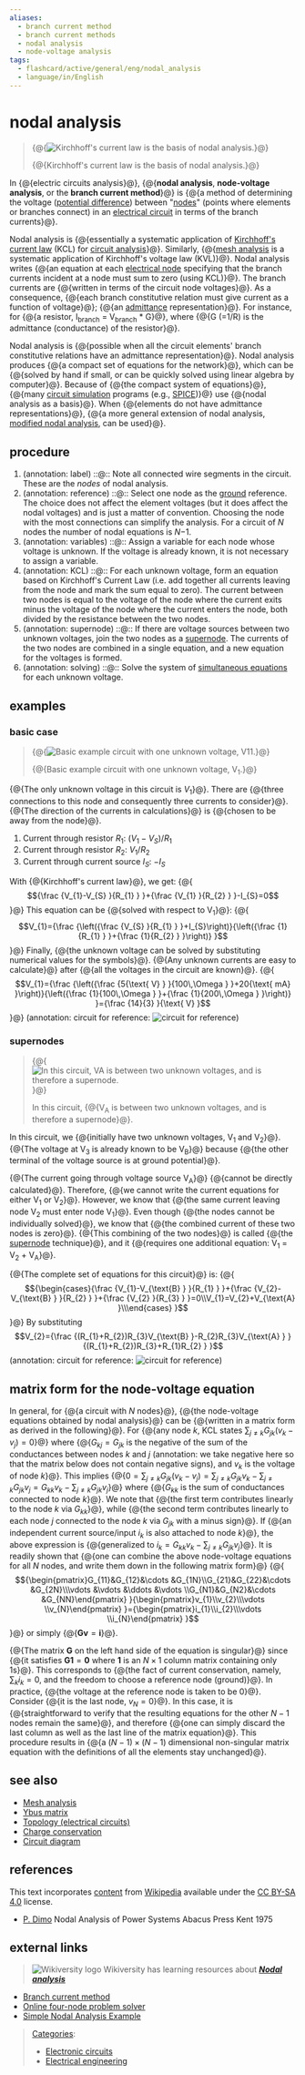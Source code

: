 ```yaml
---
aliases:
  - branch current method
  - branch current methods
  - nodal analysis
  - node-voltage analysis
tags:
  - flashcard/active/general/eng/nodal_analysis
  - language/in/English
---
```


# nodal analysis

> {@{![Kirchhoff's current law is the basis of nodal analysis.](../../archives/Wikimedia%20Commons/KCL%20-%20Kirchhoff%27s%20circuit%20laws.svg)}@}
>
> {@{Kirchhoff's current law is the basis of nodal analysis.}@}

In {@{electric circuits analysis}@}, {@{__nodal analysis__, __node-voltage analysis__, or the __branch current method__}@} is {@{a method of determining the voltage \([potential difference](potential%20difference.md)\) between "[nodes](node%20(circuits).md)" \(points where elements or branches connect\) in an [electrical circuit](electrical%20circuit.md) in terms of the branch currents}@}.

Nodal analysis is {@{essentially a systematic application of [Kirchhoff's current law](Kirchhoff's%20circuit%20laws.md) \(KCL\) for [circuit analysis](circuit%20analysis.md)}@}. Similarly, {@{[mesh analysis](mesh%20analysis.md) is a systematic application of Kirchhoff's voltage law \(KVL\)}@}. Nodal analysis writes {@{an equation at each [electrical node](node%20(circuits).md) specifying that the branch currents incident at a node must sum to zero \(using KCL\)}@}. The branch currents are {@{written in terms of the circuit node voltages}@}. As a consequence, {@{each branch constitutive relation must give current as a function of voltage}@}; {@{an [admittance](admittance.md) representation}@}. For instance, for {@{a resistor, I<sub>branch</sub> = V<sub>branch</sub> \* G}@}, where {@{G \(=1/R\) is the admittance \(conductance\) of the resistor}@}.

Nodal analysis is {@{possible when all the circuit elements' branch constitutive relations have an admittance representation}@}. Nodal analysis produces {@{a compact set of equations for the network}@}, which can be {@{solved by hand if small, or can be quickly solved using linear algebra by computer}@}. Because of {@{the compact system of equations}@}, {@{many [circuit simulation](circuit%20simulation.md) programs \(e.g., [SPICE](SPICE.md)\)}@} use {@{nodal analysis as a basis}@}. When {@{elements do not have admittance representations}@}, {@{a more general extension of nodal analysis, [modified nodal analysis](modified%20nodal%20analysis.md), can be used}@}.

## procedure

1. \(annotation: label\) ::@:: Note all connected wire segments in the circuit. These are the _nodes_ of nodal analysis.
2. \(annotation: reference\) ::@:: Select one node as the [ground](ground%20(electricity).md) reference. The choice does not affect the element voltages \(but it does affect the nodal voltages\) and is just a matter of convention. Choosing the node with the most connections can simplify the analysis. For a circuit of _N_ nodes the number of nodal equations is _N_<!-- markdown separator -->−1.
3. \(annotation: variables\) ::@:: Assign a variable for each node whose voltage is unknown. If the voltage is already known, it is not necessary to assign a variable.
4. \(annotation: KCL\) ::@:: For each unknown voltage, form an equation based on Kirchhoff's Current Law \(i.e. add together all currents leaving from the node and mark the sum equal to zero\). The current between two nodes is equal to the voltage of the node where the current exits minus the voltage of the node where the current enters the node, both divided by the resistance between the two nodes.
5. \(annotation: supernode\) ::@:: If there are voltage sources between two unknown voltages, join the two nodes as a [supernode](supernode%20(circuit).md). The currents of the two nodes are combined in a single equation, and a new equation for the voltages is formed.
6. \(annotation: solving\) ::@:: Solve the system of [simultaneous equations](simultaneous%20equations.md) for each unknown voltage.

## examples

### basic case

> {@{![Basic example circuit with one unknown voltage, V<sub>1</sub>1.](../../archives/Wikimedia%20Commons/Nodal%20analysis.svg)}@}
>
> {@{Basic example circuit with one unknown voltage, V<sub>1</sub>.}@}

{@{The only unknown voltage in this circuit is $V_{1}$}@}. There are {@{three connections to this node and consequently three currents to consider}@}. {@{The direction of the currents in calculations}@} is {@{chosen to be away from the node}@}.

1. Current through resistor $R_{1}$: $(V_{1}-V_{S})/R_{1}$
2. Current through resistor $R_{2}$: $V_{1}/R_{2}$
3. Current through current source $I_{S}$: $-I_{S}$

With {@{Kirchhoff's current law}@}, we get: {@{$${\frac {V_{1}-V_{S} }{R_{1} } }+{\frac {V_{1} }{R_{2} } }-I_{S}=0$$}@} This equation can be {@{solved with respect to V<sub>1</sub>}@}: {@{$$V_{1}={\frac {\left({\frac {V_{S} }{R_{1} } }+I_{S}\right)}{\left({\frac {1}{R_{1} } }+{\frac {1}{R_{2} } }\right)} }$$}@} Finally, {@{the unknown voltage can be solved by substituting numerical values for the symbols}@}. {@{Any unknown currents are easy to calculate}@} after {@{all the voltages in the circuit are known}@}. {@{$$V_{1}={\frac {\left({\frac {5{\text{ V} } }{100\,\Omega } }+20{\text{ mA} }\right)}{\left({\frac {1}{100\,\Omega } }+{\frac {1}{200\,\Omega } }\right)} }={\frac {14}{3} }{\text{ V} }$$}@} \(annotation: circuit for reference: ![circuit for reference](../../archives/Wikimedia%20Commons/Nodal%20analysis.svg)\)

### supernodes

> {@{![In this circuit, V<sub>A</sub> is between two unknown voltages, and is therefore a supernode.](../../archives/Wikimedia%20Commons/Supernode%20in%20circuit%20analysis.svg)}@}
>
> In this circuit, {@{V<sub>A</sub> is between two unknown voltages, and is therefore a supernode}@}.

In this circuit, we {@{initially have two unknown voltages, V<sub>1</sub> and V<sub>2</sub>}@}. {@{The voltage at V<sub>3</sub> is already known to be V<sub>B</sub>}@} because {@{the other terminal of the voltage source is at ground potential}@}.

{@{The current going through voltage source V<sub>A</sub>}@} {@{cannot be directly calculated}@}. Therefore, {@{we cannot write the current equations for either V<sub>1</sub> or V<sub>2</sub>}@}. However, we know that {@{the same current leaving node V<sub>2</sub> must enter node V<sub>1</sub>}@}. Even though {@{the nodes cannot be individually solved}@}, we know that {@{the combined current of these two nodes is zero}@}. {@{This combining of the two nodes}@} is called {@{the [supernode](supernode%20(circuit).md) technique}@}, and it {@{requires one additional equation: V<sub>1</sub> = V<sub>2</sub> + V<sub>A</sub>}@}.

{@{The complete set of equations for this circuit}@} is: {@{$${\begin{cases}{\frac {V_{1}-V_{\text{B} } }{R_{1} } }+{\frac {V_{2}-V_{\text{B} } }{R_{2} } }+{\frac {V_{2} }{R_{3} } }=0\\V_{1}=V_{2}+V_{\text{A} }\\\end{cases} }$$}@} By substituting $$V_{2}={\frac {(R_{1}+R_{2})R_{3}V_{\text{B} }-R_{2}R_{3}V_{\text{A} } }{(R_{1}+R_{2})R_{3}+R_{1}R_{2} } }$$ \(annotation: circuit for reference: ![circuit for reference](../../archives/Wikimedia%20Commons/Supernode%20in%20circuit%20analysis.svg)\)

## matrix form for the node-voltage equation

In general, for {@{a circuit with $N$ nodes}@}, {@{the node-voltage equations obtained by nodal analysis}@} can be {@{written in a matrix form as derived in the following}@}. For {@{any node $k$, KCL states $\sum _{j\neq k}G_{jk}(v_{k}-v_{j})=0$}@} where {@{$G_{kj}=G_{jk}$ is the negative of the sum of the conductances between nodes $k$ and $j$ \(annotation: we take negative here so that the matrix below does not contain negative signs\), and $v_{k}$ is the voltage of node $k$}@}. This implies {@{$0=\sum _{j\neq k}G_{jk}(v_{k}-v_{j})=\sum _{j\neq k}G_{jk}v_{k}-\sum _{j\neq k}G_{jk}v_{j}=G_{kk}v_{k}-\sum _{j\neq k}G_{jk}v_{j}$}@} where {@{$G_{kk}$ is the sum of conductances connected to node $k$}@}. We note that {@{the first term contributes linearly to the node $k$ via $G_{kk}$}@}, while {@{the second term contributes linearly to each node $j$ connected to the node $k$ via $G_{jk}$ with a minus sign}@}. If {@{an independent current source/input $i_{k}$ is also attached to node $k$}@}, the above expression is {@{generalized to $i_{k}=G_{kk}v_{k}-\sum _{j\neq k}G_{jk}v_{j}$}@}. It is readily shown that {@{one can combine the above node-voltage equations for all $N$ nodes, and write them down in the following matrix form}@} {@{$${\begin{pmatrix}G_{11}&G_{12}&\cdots &G_{1N}\\G_{21}&G_{22}&\cdots &G_{2N}\\\vdots &\vdots &\ddots &\vdots \\G_{N1}&G_{N2}&\cdots &G_{NN}\end{pmatrix} }{\begin{pmatrix}v_{1}\\v_{2}\\\vdots \\v_{N}\end{pmatrix} }={\begin{pmatrix}i_{1}\\i_{2}\\\vdots \\i_{N}\end{pmatrix} }$$}@} or simply {@{$\mathbf {Gv} =\mathbf {i}$}@}.

{@{The matrix $\mathbf {G}$ on the left hand side of the equation is singular}@} since {@{it satisfies $\mathbf {G1} = \mathbf 0$ where $\mathbf {1}$ is an $N\times 1$ column matrix containing only 1s}@}. This corresponds to {@{the fact of current conservation, namely, $\sum _{k}i_{k}=0$, and the freedom to choose a reference node \(ground\)}@}. In practice, {@{the voltage at the reference node is taken to be 0}@}. Consider {@{it is the last node, $v_{N}=0$}@}. In this case, it is {@{straightforward to verify that the resulting equations for the other $N-1$ nodes remain the same}@}, and therefore {@{one can simply discard the last column as well as the last line of the matrix equation}@}. This procedure results in {@{a $(N-1)\times (N-1)$ dimensional non-singular matrix equation with the definitions of all the elements stay unchanged}@}.

## see also

- [Mesh analysis](mesh%20analysis.md)
- [Ybus matrix](Ybus%20matrix.md)
- [Topology \(electrical circuits\)](topology%20(electrical%20circuits).md)
- [Charge conservation](charge%20conservation.md)
- [Circuit diagram](circuit%20diagram.md)

## references

This text incorporates [content](https://en.wikipedia.org/wiki/nodal_analysis) from [Wikipedia](Wikipedia.md) available under the [CC BY-SA 4.0](https://creativecommons.org/licenses/by-sa/4.0/) license.

- [P. Dimo](Paul%20Dimo.md) Nodal Analysis of Power Systems Abacus Press Kent 1975

## external links

> ![Wikiversity logo](../../archives/Wikimedia%20Commons/Wikiversity%20logo%202017.svg) Wikiversity has learning resources about ___[Nodal analysis](https://en.wikiversity.org/wiki/Nodal%20analysis)___

- [Branch current method](http://www.allaboutcircuits.com/vol_1/chpt_10/2.html)
- [Online four-node problem solver](http://www.catc.ac.ir/mazlumi/node.php)
- [Simple Nodal Analysis Example](http://jeffreyfreeman.me/nodal-analysis-tutorial/)

> [Categories](https://en.wikipedia.org/wiki/Help:Category):
>
> - [Electronic circuits](https://en.wikipedia.org/wiki/Category:Electronic%20circuits)
> - [Electrical engineering](https://en.wikipedia.org/wiki/Category:Electrical%20engineering)
